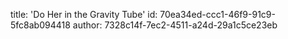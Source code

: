 title: 'Do Her in the Gravity Tube'
id: 70ea34ed-ccc1-46f9-91c9-5fc8ab094418
author: 7328c14f-7ec2-4511-a24d-29a1c5ce23eb
